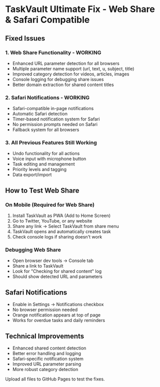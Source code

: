 # TaskVault Ultimate Fix - Web Share & Safari Compatible

## Fixed Issues

### 1. Web Share Functionality - WORKING
- Enhanced URL parameter detection for all browsers
- Multiple parameter name support (url, text, u, subject, title)
- Improved category detection for videos, articles, images
- Console logging for debugging share issues
- Better domain extraction for shared content titles

### 2. Safari Notifications - WORKING
- Safari-compatible in-page notifications
- Automatic Safari detection
- Timer-based notification system for Safari
- No permission prompts needed on Safari
- Fallback system for all browsers

### 3. All Previous Features Still Working
- Undo functionality for all actions
- Voice input with microphone button
- Task editing and management
- Priority levels and tagging
- Data export/import

## How to Test Web Share

### On Mobile (Required for Web Share)
1. Install TaskVault as PWA (Add to Home Screen)
2. Go to Twitter, YouTube, or any website
3. Share any link → Select TaskVault from share menu
4. TaskVault opens and automatically creates task
5. Check console logs if sharing doesn't work

### Debugging Web Share
- Open browser dev tools → Console tab
- Share a link to TaskVault
- Look for "Checking for shared content" log
- Should show detected URL and parameters

## Safari Notifications
- Enable in Settings → Notifications checkbox
- No browser permission needed
- Orange notification appears at top of page
- Works for overdue tasks and daily reminders

## Technical Improvements
- Enhanced shared content detection
- Better error handling and logging
- Safari-specific notification system
- Improved URL parameter parsing
- More robust category detection

Upload all files to GitHub Pages to test the fixes.